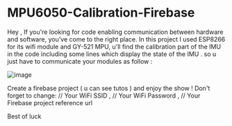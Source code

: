 # MPU6050-Calibration-Firebase
Hey , If you're looking for code enabling communication between hardware and software, you've come to the right place.
In this project I used ESP8266 for its wifi module and GY-521 MPU, u'll find the calibration part of the IMU in the code including some lines which display the state of the IMU .
so u just have to communicate your modules as follow : 

![image](https://github.com/narimenbhy/MPU6050-Calibration-Firebase/assets/162814654/3a2b8836-1a4a-4b11-b01f-cbbbed4d02af)


Create a firebase project ( u can see tutos ) and enjoy the show !
Don't forget to change:  // Your WiFi SSID , // Your WiFi Password , // Your Firebase project reference url

Best of luck
